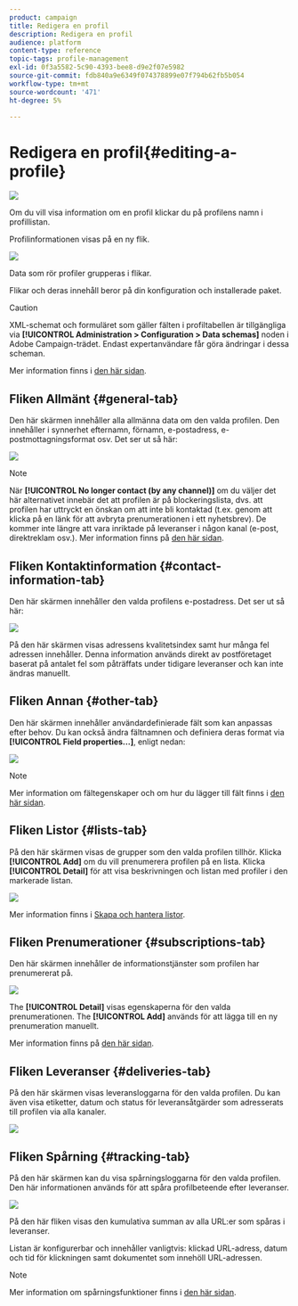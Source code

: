 ```yaml
---
product: campaign
title: Redigera en profil
description: Redigera en profil
audience: platform
content-type: reference
topic-tags: profile-management
exl-id: 0f3a5582-5c90-4393-bee8-d9e2f07e5982
source-git-commit: fdb840a9e6349f074378899e07f794b62fb5b054
workflow-type: tm+mt
source-wordcount: '471'
ht-degree: 5%

---
```


# Redigera en profil{#editing-a-profile}

![](../../assets/v7-only.svg)

Om du vill visa information om en profil klickar du på profilens namn i profillistan.

Profilinformationen visas på en ny flik.

![](assets/s_user_recipient_edit.png)

Data som rör profiler grupperas i flikar.

Flikar och deras innehåll beror på din konfiguration och installerade paket.

>[!CAUTION]
>
>XML-schemat och formuläret som gäller fälten i profiltabellen är tillgängliga via **[!UICONTROL Administration > Configuration > Data schemas]** noden i Adobe Campaign-trädet. Endast expertanvändare får göra ändringar i dessa scheman.
>
>Mer information finns i [den här sidan](../../configuration/using/about-schema-edition.md).

## Fliken Allmänt {#general-tab}

Den här skärmen innehåller alla allmänna data om den valda profilen. Den innehåller i synnerhet efternamn, förnamn, e-postadress, e-postmottagningsformat osv. Det ser ut så här:

![](assets/s_ncs_user_profile_general_tab.png)

>[!NOTE]
>
>När **[!UICONTROL No longer contact (by any channel)]** om du väljer det här alternativet innebär det att profilen är på blockeringslista, dvs. att profilen har uttryckt en önskan om att inte bli kontaktad (t.ex. genom att klicka på en länk för att avbryta prenumerationen i ett nyhetsbrev). De kommer inte längre att vara inriktade på leveranser i någon kanal (e-post, direktreklam osv.). Mer information finns på [den här sidan](../../delivery/using/understanding-quarantine-management.md).

## Fliken Kontaktinformation {#contact-information-tab}

Den här skärmen innehåller den valda profilens e-postadress. Det ser ut så här:

![](assets/s_ncs_user_profile_details_tab.png)

På den här skärmen visas adressens kvalitetsindex samt hur många fel adressen innehåller. Denna information används direkt av postföretaget baserat på antalet fel som påträffats under tidigare leveranser och kan inte ändras manuellt.

## Fliken Annan {#other-tab}

Den här skärmen innehåller användardefinierade fält som kan anpassas efter behov. Du kan också ändra fältnamnen och definiera deras format via **[!UICONTROL Field properties...]**, enligt nedan:

![](assets/s_ncs_user_profile_others_tab.png)

>[!NOTE]
>
>Mer information om fältegenskaper och om hur du lägger till fält finns i [den här sidan](../../configuration/using/new-field-wizard.md).

## Fliken Listor {#lists-tab}

På den här skärmen visas de grupper som den valda profilen tillhör. Klicka **[!UICONTROL Add]** om du vill prenumerera profilen på en lista. Klicka **[!UICONTROL Detail]** för att visa beskrivningen och listan med profiler i den markerade listan.

![](assets/s_ncs_user_profile_groups_tab_details.png)

Mer information finns i [Skapa och hantera listor](../../platform/using/creating-and-managing-lists.md).

## Fliken Prenumerationer {#subscriptions-tab}

Den här skärmen innehåller de informationstjänster som profilen har prenumererat på.

![](assets/s_ncs_user_profile_subscript_tab_details.png)

The **[!UICONTROL Detail]** visas egenskaperna för den valda prenumerationen. The **[!UICONTROL Add]** används för att lägga till en ny prenumeration manuellt.

Mer information finns på [den här sidan](../../delivery/using/managing-subscriptions.md).

## Fliken Leveranser {#deliveries-tab}

På den här skärmen visas leveransloggarna för den valda profilen. Du kan även visa etiketter, datum och status för leveransåtgärder som adresserats till profilen via alla kanaler.

![](assets/s_ncs_user_profile_delivery_tab.png)

## Fliken Spårning {#tracking-tab}

På den här skärmen kan du visa spårningsloggarna för den valda profilen. Den här informationen används för att spåra profilbeteende efter leveranser.

![](assets/s_ncs_user_profile_tracking_tab.png)

På den här fliken visas den kumulativa summan av alla URL:er som spåras i leveranser.

Listan är konfigurerbar och innehåller vanligtvis: klickad URL-adress, datum och tid för klickningen samt dokumentet som innehöll URL-adressen.

>[!NOTE]
>
>Mer information om spårningsfunktioner finns i [den här sidan](../../delivery/using/delivery-dashboard.md).
